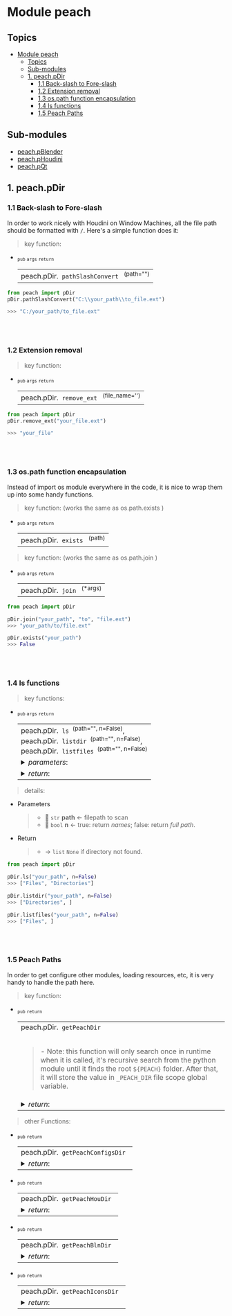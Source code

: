 # Module peach

## Topics
- [Module peach](#module-peach)
  - [Topics](#topics)
  - [Sub-modules](#sub-modules)
  - [1. peach.pDir](#1-peachpdir)
    - [1.1 Back-slash to Fore-slash](#11-back-slash-to-fore-slash)
    - [1.2 Extension removal](#12-extension-removal)
    - [1.3 os.path function encapsulation](#13-ospath-function-encapsulation)
    - [1.4 ls functions](#14-ls-functions)
    - [1.5 Peach Paths](#15-peach-paths)

## Sub-modules
- [peach.pBlender](./pBlender/README.md)
- [peach.pHoudini](./pHoudini/README.md)
- [peach.pQt](./pBlender/README.md)


## 1. peach.pDir
### 1.1 Back-slash to Fore-slash
In order to work nicely with Houdini on Window Machines, all the file path should be formatted with `/`. Here's a simple function does it:

> key function:
- <sub>`pub` `args` `return`</sub>
   <table><tr><td> peach.pDir.<code> pathSlashConvert </code> <sup>(path="")</sup> </td></tr></table>

```python
from peach import pDir
pDir.pathSlashConvert("C:\\your_path\\to_file.ext")

>>> "C:/your_path/to_file.ext"
```

<br><br>
### 1.2 Extension removal
> key function:
- <sub>`pub` `args` `return`</sub>
   <table><tr><td> peach.pDir.<code> remove_ext </code> <sup> (file_name='') </sup> </td></tr></table>

```python
from peach import pDir
pDir.remove_ext("your_file.ext")

>>> "your_file"
```

<br><br>
### 1.3 os.path function encapsulation 
Instead of import os module everywhere in the code, it is nice to wrap them up into some handy functions.
> key function: (works the same as os.path.exists )
- <sub>`pub` `args` `return`</sub>
   <table><tr><td> peach.pDir.<code> exists </code> <sup> (path) </sup> </td></tr></table>

> key function: (works the same as os.path.join )
- <sub>`pub` `args` `return`</sub>
   <table><tr><td> peach.pDir.<code> join </code> <sup> (*args) </sup> </td></tr></table>

```python
from peach import pDir

pDir.join("your_path", "to", "file.ext")
>>> "your_path/to/file.ext"

pDir.exists("your_path")
>>> False
```

<br><br>
### 1.4 ls functions

> key functions:
- <sub>`pub` `args` `return`</sub>
   <table><tr><td> 
    peach.pDir.<code> ls </code><sup>(path="", n=False)</sup>,<br>
    peach.pDir.<code> listdir </code></code><sup>(path="", n=False)</sup>,<div> 
    peach.pDir.<code> listfiles </code></code><sup>(path="", n=False)</sup>
    </td></tr>
    <tr><td>

    <details> <summary><i>parameters</i>: </summary>
    &rarr; <code>list</code> of names/paths,"<code>None</code> if directory not found.
    </detials><dv></p>

    </td></tr>
    <tr><td>

    <details> <summary><i>return</i>: </summary>
    &rarr; <code>list</code> of names/paths,"<code>None</code> if directory not found.
    </detials>
    
    </p>
    </td></tr></table>


> details:
  - Parameters
    > - :electric_plug: `str` __path__  &larr; filepath to scan
    > - :electric_plug: `bool` __n__  &larr; true: return _names_; false: return _full path_.
  - Return
    > - &rarr; `list`  `None` if directory not found.


```python
from peach import pDir

pDir.ls("your_path", n=False)
>>> ["Files", "Directories"]

pDir.listdir("your_path", n=False)
>>> ["Directories", ]

pDir.listfiles("your_path", n=False)
>>> ["Files", ]
```


<br><br>
### 1.5 Peach Paths
In order to get configure other modules, loading resources, etc, it is very handy to handle the path here.

> key function:
- <sub>`pub` `return`</sub>
   <table><tr><td> peach.pDir.<code> getPeachDir </code> 
   <br><br>
    <blockquote> - Note: this function will only search once in runtime when it is called, it's recursive search from the python module until it finds the root <code>${PEACH}</code> folder. After that, it will store the value in <code>_PEACH_DIR</code> file scope global variable.</blockquote>
    </td></tr>
    <tr><td>
    <details> <summary><i>return</i>: </summary>
    &rarr; <code>str</code> "<b>${peach}/</b>"
    </detials></td></tr></table> 


> other Functions: 


- <sub>`pub` `return`</sub>
   <table><tr><td> peach.pDir.<code> getPeachConfigsDir </code>
   </td></tr>
    <tr><td>
    <details> <summary><i>return</i>: </summary>
    &rarr; <code>str</code> "<b>${peach}/config</b>"
    </detials></td></tr></table>
- <sub>`pub` `return`</sub>
   <table><tr><td> peach.pDir.<code> getPeachHouDir </code> 
   </td></tr>
    <tr><td>
    <details> <summary><i>return</i>: </summary>
    &rarr; <code>str</code> "<b>${peach}/pHoudini</b>"
    </detials></td></tr></table>
- <sub>`pub` `return`</sub>
   <table><tr><td> peach.pDir.<code> getPeachBlnDir </code>
   </td></tr>
    <tr><td> 
    <details> <summary><i>return</i>: </summary>
    &rarr; <code>str</code> "<b>${peach}/pBlender</b>"
    </detials>
    </td></tr></table>
- <sub>`pub` `return`</sub>
   <table><tr><td> peach.pDir.<code> getPeachIconsDir </code>
   </td></tr>
    <tr><td>
    <details> <summary><i>return</i>: </summary>
    &rarr; <code>str</code> "<b>${peach}/icons</b>"
    </detials>
    </td></tr></table>


